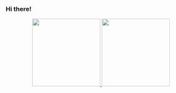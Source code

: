 ### Hi there!

<div align="center">
  <a href="https://github.com/matteuos">
  <img height="180em" src="https://github-readme-stats.vercel.app/api?username=matteuos&show_icons=true&theme=dark&include_all_commits=true&count_private=true&cache_seconds=1800"/>
  <img height="180em" src="https://github-readme-stats.vercel.app/api/top-langs/?username=matteuos&layout=compact&langs_count=7&theme=dark&cache_seconds=1800"/>

</div>
